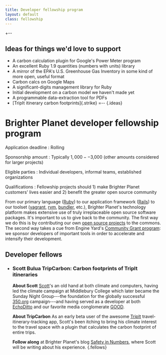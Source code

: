 ```yaml
---
title: Developer fellowship program
layout: default
class: fellowship
---
```


+--
## Ideas for things we'd love to support

* A carbon calculation plugin for Google's Power Meter program
* An excellent Ruby 1.9 quantities (numbers with units) library
* A mirror of the EPA's U.S. Greenhouse Gas Inventory in some kind of more open, useful format
* Carbon calcs on Google Maps
* A significant-digits management library for Ruby
* Initial development on a carbon model we haven't made yet
* A programmable data-extraction tool for PDFs
* [TripIt itinerary carbon footprints]{.strike}
=--
{.ideas}

# Brighter Planet developer fellowship program #

Application deadline
: Rolling

Sponsorship amount
: Typically $1,000--$3,000 (other amounts considered for larger projects)

Eligible parties
: Individual developers, informal teams, established organizations

Qualifications
: Fellowship projects should 1) make Brighter Planet customers' lives easier and 2) benefit the greater open source community

From our primary language ([Ruby](http://ruby-lang.org)) to our application framework ([Rails](http://rubyonrails.org)) to our toolset ([vagrant](http://vagrantup.com), [rvm](http://rvm.beginrescueend.com/), [bundler](http://gembundler.com/), etc.), Brighter Planet's technology platform makes extensive use of truly irreplaceable open source software packages. It's important to us to give back to the community. The first way we do this is by contributing our own [open source projects](/projects.html) to the commons. The second way takes a cue from Engine Yard's [Community Grant program](http://www.engineyard.com/blog/2010/mitchell-hashimoto-joins-engine-yard-oss-community-grant-program/): we sponsor developers of important tools in order to accelerate and intensify their development.

## Developer fellows ##

*  ### Scott Bulua <span>TripCarbon: Carbon footprints of TripIt itineraries</span> ###

   **About Scott** [Scott](http://twitter.com/#!/iamscott)'s an old hand at both climate and computers, having led the climate campaign at Middlebury College which later became the Sunday Night Group---the foundation for the globally successful [350.org](http://350.org) campaign---and having served as a developer at both [EchoDitto](http://echoditto.com) and our favorite media conglomerate [GOOD](http://good.is).
   
   **About TripCarbon** As an early beta user of the awesome [TripIt](http://tripit.com) travel-itinerary-tracking app, Scott's been itching to bring his climate interest to the travel space with a plugin that calculates the carbon footprint of entire trips.
   
   **Follow along** at Brighter Planet's blog [Safety in Numbers](http://numbers.brighterplanet.com), where Scott will be writing about his experience.
{.fellows}
